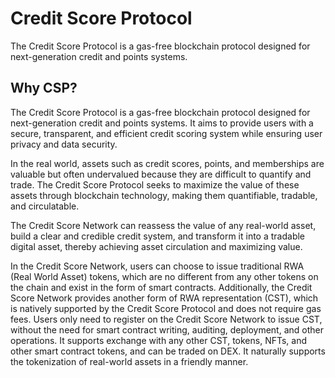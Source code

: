 # Credit Score Protocol

The Credit Score Protocol is a gas-free blockchain protocol designed for next-generation credit and points systems.

## Why CSP?

The Credit Score Protocol is a gas-free blockchain protocol designed for next-generation credit and points systems. It aims to provide users with a secure, transparent, and efficient credit scoring system while ensuring user privacy and data security.

In the real world, assets such as credit scores, points, and memberships are valuable but often undervalued because they are difficult to quantify and trade. The Credit Score Protocol seeks to maximize the value of these assets through blockchain technology, making them quantifiable, tradable, and circulatable.

The Credit Score Network can reassess the value of any real-world asset, build a clear and credible credit system, and transform it into a tradable digital asset, thereby achieving asset circulation and maximizing value.

In the Credit Score Network, users can choose to issue traditional RWA (Real World Asset) tokens, which are no different from any other tokens on the chain and exist in the form of smart contracts. Additionally, the Credit Score Network provides another form of RWA representation (CST), which is natively supported by the Credit Score Protocol and does not require gas fees. Users only need to register on the Credit Score Network to issue CST, without the need for smart contract writing, auditing, deployment, and other operations. It supports exchange with any other CST, tokens, NFTs, and other smart contract tokens, and can be traded on DEX. It naturally supports the tokenization of real-world assets in a friendly manner.
